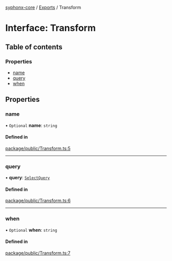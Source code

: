 [syphonx-core](../README.md) / [Exports](../modules.md) / Transform

# Interface: Transform

## Table of contents

### Properties

- [name](Transform.md#name)
- [query](Transform.md#query)
- [when](Transform.md#when)

## Properties

### name

• `Optional` **name**: `string`

#### Defined in

[package/public/Transform.ts:5](https://github.com/dtempx/syphonx-core/blob/1111902/package/public/Transform.ts#L5)

___

### query

• **query**: [`SelectQuery`](../modules.md#selectquery)

#### Defined in

[package/public/Transform.ts:6](https://github.com/dtempx/syphonx-core/blob/1111902/package/public/Transform.ts#L6)

___

### when

• `Optional` **when**: `string`

#### Defined in

[package/public/Transform.ts:7](https://github.com/dtempx/syphonx-core/blob/1111902/package/public/Transform.ts#L7)
